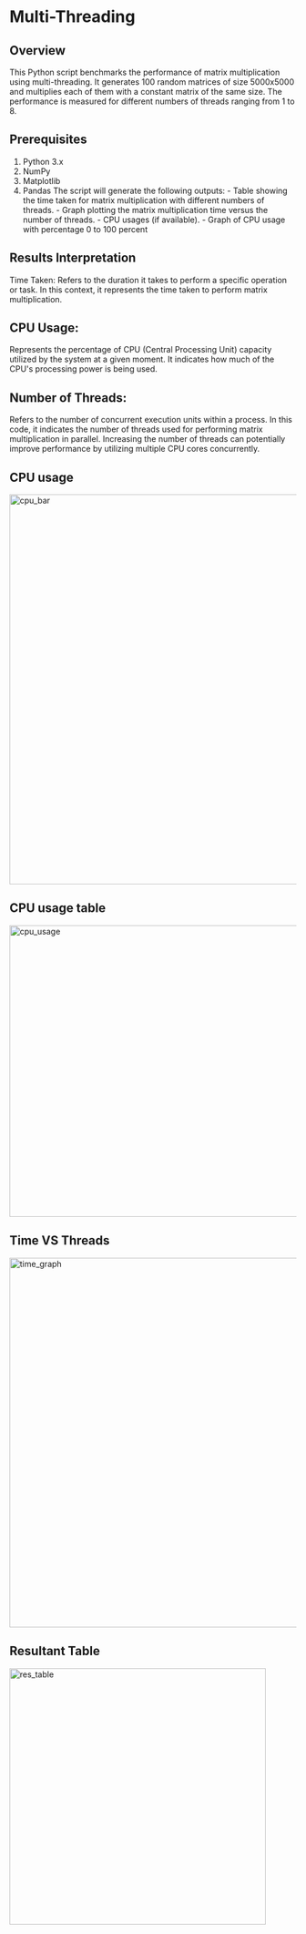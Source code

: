 # Multi-Threading
## Overview
This Python script benchmarks the performance of matrix multiplication using multi-threading. It generates 100 random matrices of size 5000x5000 and multiplies each of them with a constant matrix of the same size. The performance is measured for different numbers of threads ranging from 1 to 8.

## Prerequisites
1. Python 3.x
2. NumPy
3. Matplotlib
4. Pandas
The script will generate the following outputs: - Table showing the time taken for matrix multiplication with different numbers of threads. - Graph plotting the matrix multiplication time versus the number of threads. - CPU usages (if available). - Graph of CPU usage with percentage 0 to 100 percent

## Results Interpretation
Time Taken: Refers to the duration it takes to perform a specific operation or task. In this context, it represents the time taken to perform matrix multiplication.

## CPU Usage: 
Represents the percentage of CPU (Central Processing Unit) capacity utilized by the system at a given moment. It indicates how much of the CPU's processing power is being used.

## Number of Threads: 
Refers to the number of concurrent execution units within a process. In this code, it indicates the number of threads used for performing matrix multiplication in parallel. Increasing the number of threads can potentially improve performance by utilizing multiple CPU cores concurrently.

## CPU usage 
<img width="685" alt="cpu_bar" src="https://github.com/RupinderRana/Multi-Threading/assets/98392235/643daee4-b8b0-4c0b-a95c-ae4cfefa13bf">

## CPU usage table
<img width="512" alt="cpu_usage" src="https://github.com/RupinderRana/Multi-Threading/assets/98392235/e90ee8ee-dc41-4b18-88bd-88d187889c98">

## Time VS Threads
<img width="649" alt="time_graph" src="https://github.com/RupinderRana/Multi-Threading/assets/98392235/2750c6e7-d4b4-46fb-aa28-b22a98b03109">

## Resultant Table
<img width="450" alt="res_table" src="https://github.com/RupinderRana/Multi-Threading/assets/98392235/1e39d93a-2e7f-40cb-891c-921d2be03e1e">

